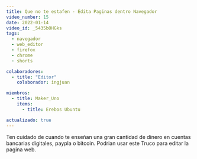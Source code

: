 ```yaml
---
title: Que no te estafen - Edita Paginas dentro Navegador
video_number: 15
date: 2022-01-14
video_id: _5435bOHGks
tags:
  - navegador
  - web_editor
  - firefox
  - chrome
  - shorts

colaboradores:
  - title: "Editor"
    colaborador: ingjuan

miembros:
  - title: Maker_Uno
    items:
      - title: Erebos Ubuntu

actualizado: true
---
```


Ten cuidado de cuando te enseñan una gran cantidad de dinero en cuentas bancarias digitales, paypla o bitcoin. Podrian usar este Truco para editar la pagina web.
